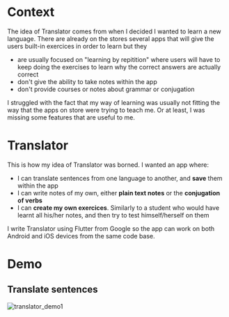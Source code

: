 # Context

The idea of Translator comes from when I decided I wanted to learn a new language.
There are already on the stores several apps that will give the users built-in exercices in order to learn but they

- are usually focused on "learning by repitition" where users will have to keep doing the exercises to learn why the correct answers are actually correct
- don't give the ability to take notes within the app
- don't provide courses or notes about grammar or conjugation

I struggled with the fact that my way of learning was usually not fitting the way that the apps on store were trying to teach me. Or at least, I was missing some features that are useful to me.

# Translator

This is how my idea of Translator was borned. I wanted an app where: 

- I can translate sentences from one language to another, and **save** them within the app
- I can write notes of my own, either **plain text notes** or the **conjugation of verbs**
- I can **create my own exercices**. Similarly to a student who would have learnt all  his/her notes, and then try to test himself/herself on them

I write Translator using Flutter from Google so the app can work on both Android and iOS devices from the same code base. 

# Demo 

## Translate sentences

![translator_demo1](https://user-images.githubusercontent.com/16949791/73758985-e8535880-4730-11ea-8969-c5eebf791241.gif)


    

